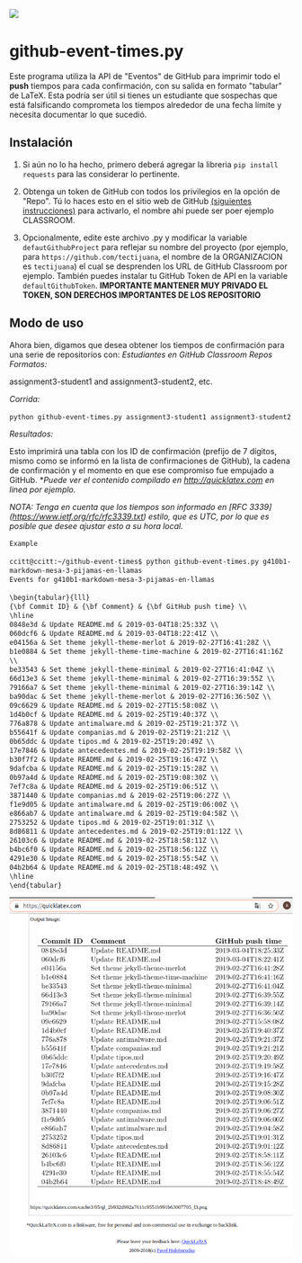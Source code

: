 ![](https://www.bettshow.com/__media/libraries/bett-products-list/57B9A1C5-5056-B71D-5E0FAB0C40FD1ED1-supporting_image_1.png)

# github-event-times.py 

Este programa utiliza la API de "Eventos" de GitHub para imprimir todo el **push** tiempos para cada confirmación, con su salida en formato "tabular" de LaTeX. Esta podría ser útil si tienes un estudiante que sospechas que está falsificando comprometa los tiempos alrededor de una fecha límite y necesita documentar lo que sucedió.

## Instalación

1) Si aún no lo ha hecho, primero deberá agregar la libreria `pip install requests` para las considerar lo pertinente.

2) Obtenga un token de GitHub con todos los privilegios en  la opción de "Repo". Tú lo haces esto en el sitio web de GitHub [(siguientes instrucciones)](https://github.com/blog/1509-personal-api-tokens) para activarlo, el nombre ahí puede ser poer ejemplo CLASSROOM.

3) Opcionalmente, edite este archivo .py y modificar la variable `defautGithubProject` para reflejar su nombre del proyecto (por ejemplo, para `https://github.com/tectijuana`, el nombre de la ORGANIZACION es `tectijuana`) el cual se desprenden los URL de GitHub Classroom por ejemplo. También puedes instalar tu GitHub Token de API en la variable `defaultGithubToken`.
**IMPORTANTE MANTENER MUY PRIVADO EL TOKEN, SON DERECHOS IMPORTANTES DE LOS REPOSITORIO**

## Modo de uso

Ahora bien, digamos que desea obtener los tiempos de confirmación para una serie de repositorios
con:
_Estudiantes en GitHub Classroom Repos Formatos:_

assignment3-student1 and assignment3-student2, etc.

_Corrida:_

`python github-event-times.py assignment3-student1 assignment3-student2`

_Resultados:_

Esto imprimirá una tabla con los ID de confirmación (prefijo de 7 dígitos, mismo
como se informó en la lista de confirmaciones de GitHub), la cadena de confirmación y el
momento en que ese compromiso fue empujado a GitHub. 
**Puede ver el contenido compilado en http://quicklatex.com en linea por ejemplo.*


_NOTA: Tenga en cuenta que los tiempos son
informado en [RFC 3339] (https://www.ietf.org/rfc/rfc3339.txt) estilo,
que es UTC, por lo que es posible que desee ajustar esto a su hora local._

```
Example

ccitt@ccitt:~/github-event-times$ python github-event-times.py g410b1-markdown-mesa-3-pijamas-en-llamas
Events for g410b1-markdown-mesa-3-pijamas-en-llamas

\begin{tabular}{lll}
{\bf Commit ID} & {\bf Comment} & {\bf GitHub push time} \\
\hline
0848e3d & Update README.md & 2019-03-04T18:25:33Z \\
060dcf6 & Update README.md & 2019-03-04T18:22:41Z \\
e04156a & Set theme jekyll-theme-merlot & 2019-02-27T16:41:28Z \\
b1e0884 & Set theme jekyll-theme-time-machine & 2019-02-27T16:41:16Z \\
be33543 & Set theme jekyll-theme-minimal & 2019-02-27T16:41:04Z \\
66d13e3 & Set theme jekyll-theme-minimal & 2019-02-27T16:39:55Z \\
79166a7 & Set theme jekyll-theme-minimal & 2019-02-27T16:39:14Z \\
ba90dac & Set theme jekyll-theme-merlot & 2019-02-27T16:36:50Z \\
09c6629 & Update README.md & 2019-02-27T15:58:08Z \\
1d4b0cf & Update README.md & 2019-02-25T19:40:37Z \\
776a878 & Update antimalware.md & 2019-02-25T19:21:37Z \\
b55641f & Update companias.md & 2019-02-25T19:21:21Z \\
0b65ddc & Update tipos.md & 2019-02-25T19:20:49Z \\
17e7846 & Update antecedentes.md & 2019-02-25T19:19:58Z \\
b30f7f2 & Update README.md & 2019-02-25T19:16:47Z \\
9dafcba & Update README.md & 2019-02-25T19:15:28Z \\
0b97a4d & Update README.md & 2019-02-25T19:08:30Z \\
7ef7c8a & Update README.md & 2019-02-25T19:06:51Z \\
3871440 & Update companias.md & 2019-02-25T19:06:27Z \\
f1e9d05 & Update antimalware.md & 2019-02-25T19:06:00Z \\
e866ab7 & Update antimalware.md & 2019-02-25T19:04:58Z \\
2753252 & Update tipos.md & 2019-02-25T19:01:31Z \\
8d86811 & Update antecedentes.md & 2019-02-25T19:01:12Z \\
26103c6 & Update README.md & 2019-02-25T18:58:11Z \\
b4bc6f0 & Update README.md & 2019-02-25T18:56:12Z \\
4291e30 & Update README.md & 2019-02-25T18:55:54Z \\
04b2b64 & Update README.md & 2019-02-25T18:48:49Z \\
\hline
\end{tabular}
```

![](quicklatex_example.png)
